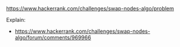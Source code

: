 https://www.hackerrank.com/challenges/swap-nodes-algo/problem

Explain:

- https://www.hackerrank.com/challenges/swap-nodes-algo/forum/comments/969966
